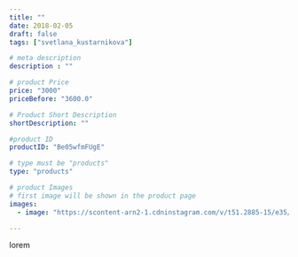 ```yaml
---
title: ""
date: 2018-02-05
draft: false
tags: ["svetlana_kustarnikova"]

# meta description
description : ""

# product Price
price: "3000"
priceBefore: "3600.0"

# Product Short Description
shortDescription: ""

#product ID
productID: "Be05wfmFUgE"

# type must be "products"
type: "products"

# product Images
# first image will be shown in the product page
images:
  - image: "https://scontent-arn2-1.cdninstagram.com/v/t51.2885-15/e35/27579967_2033298243550818_8684257893500846080_n.jpg?se=7&tp=1&_nc_ht=scontent-arn2-1.cdninstagram.com&_nc_cat=106&_nc_ohc=4cj4UgW5fEAAX_RS7ry&ccb=7-4&oh=5079b4bfcf6c842e3dabdddbff0b747e&oe=60847EE3&ig_cache_key=MTcwODI0NDE3OTc5MTIwMjMwOA%3D%3D.2-ccb7-4"

---
```

lorem
